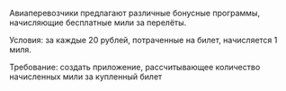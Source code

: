 Авиаперевозчики предлагают различные бонусные программы, начисляющие бесплатные мили за перелёты.

Условия: за каждые 20 рублей, потраченные на билет, начисляется 1 миля.

Требование: создать приложение, рассчитывающее количество начисленных мили за купленный билет

